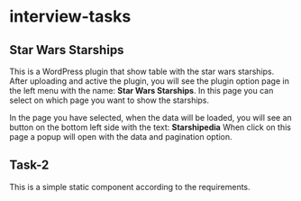 # interview-tasks

## Star Wars Starships

This is a WordPress plugin that show table with the star wars starships.
After uploading and active the plugin, you will see the plugin option page in the left menu
with the name: **Star Wars Starships**.
In this page you can select on which page you want to show the starships.

In the page you have selected, when the data will be loaded, you will see an button on the bottom left side with the text: **Starshipedia**
When click on this page a popup will open with the data and pagination option.

## Task-2

This is a simple static component according to the requirements.
